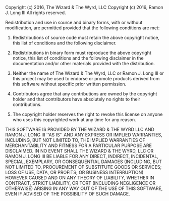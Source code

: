 Copyright (c) 2016, The Wizard & The Wyrd, LLC
Copyright (c) 2016, Ramon J. Long III
All rights reserved.

Redistribution and use in source and binary forms, with or without
modification, are permitted provided that the following conditions are met:

1. Redistributions of source code must retain the above copyright
notice, this list of conditions and the following disclaimer.

2. Redistributions in binary form must reproduce the above copyright notice,
this list of conditions and the following disclaimer in the documentation
and/or other materials provided with the distribution.

3. Neither the name of The Wizard & The Wyrd, LLC or Ramon J. Long III or this project 
may be used to endorse or promote products derived from this software without specific 
prior written permission.

4. Contributors agree that any contributions are owned by the copyright holder
and that contributors have absolutely no rights to their contributions.

5. The copyright holder reserves the right to revoke this license on anyone who
uses this copyrighted work at any time for any reason.

THIS SOFTWARE IS PROVIDED BY THE WIZARD & THE WYRD LLC AND RAMON J. LONG III 
''AS IS'' AND ANY EXPRESS OR IMPLIED WARRANTIES, INCLUDING, BUT NOT LIMITED TO, 
THE IMPLIED WARRANTIES OF MERCHANTABILITY AND FITNESS FOR A PARTICULAR PURPOSE ARE
DISCLAIMED. IN NO EVENT SHALL THE WIZARD & THE WYRD, LLC OR RAMON J. LONG III 
BE LIABLE FOR ANY DIRECT, INDIRECT, INCIDENTAL, SPECIAL, EXEMPLARY, OR CONSEQUENTIAL DAMAGES
(INCLUDING, BUT NOT LIMITED TO, PROCUREMENT OF SUBSTITUTE GOODS OR SERVICES;
 LOSS OF USE, DATA, OR PROFITS; OR BUSINESS INTERRUPTION) HOWEVER CAUSED AND
ON ANY THEORY OF LIABILITY, WHETHER IN CONTRACT, STRICT LIABILITY, OR TORT
(INCLUDING NEGLIGENCE OR OTHERWISE) ARISING IN ANY WAY OUT OF THE USE OF THIS
SOFTWARE, EVEN IF ADVISED OF THE POSSIBILITY OF SUCH DAMAGE. 